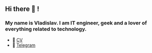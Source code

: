 <h2 align="left">Hi there 👋 !</h2>
<h3 align="left">My name is Vladislav. I am IT engineer, geek and a lover of everything related to technology.</h3>

- 📝 [CV](https://vladislav-popov.com/cv)
- 💬 [Telegram](https://t.me/Popov_VY)


